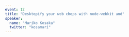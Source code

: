 ```yaml
---
event: 12
title: "Desktopify your web chops with node-webkit and"
speaker:
  name: "Mariko Kosaka"
  twitter: "kosamari"
---
```

